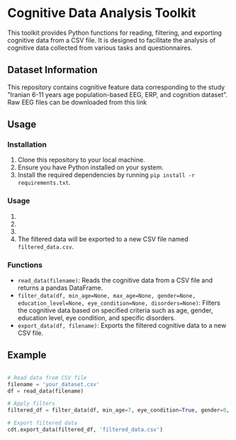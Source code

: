 # Cognitive Data Analysis Toolkit

This toolkit provides Python functions for reading, filtering, and exporting cognitive data from a CSV file. It is designed to facilitate the analysis of cognitive data collected from various tasks and questionnaires.

## Dataset Information
This repository contains cognitive feature data corresponding to the study "Iranian 6-11 years age population-based EEG, ERP, and cognition dataset". Raw EEG files can be downloaded from this link
## Usage

### Installation

1. Clone this repository to your local machine.
2. Ensure you have Python installed on your system.
3. Install the required dependencies by running `pip install -r requirements.txt`.

### Usage

1. 
2. 
3. 
4. The filtered data will be exported to a new CSV file named `filtered_data.csv`.

### Functions

- `read_data(filename)`: Reads the cognitive data from a CSV file and returns a pandas DataFrame.
- `filter_data(df, min_age=None, max_age=None, gender=None, education_level=None, eye_condition=None, disorders=None)`: Filters the cognitive data based on specified criteria such as age, gender, education level, eye condition, and specific disorders.
- `export_data(df, filename)`: Exports the filtered cognitive data to a new CSV file.

## Example

```python

# Read data from CSV file
filename = 'your_dataset.csv'
df = read_data(filename)

# Apply filters
filtered_df = filter_data(df, min_age=7, eye_condition=True, gender=0, education_level='2nd')

# Export filtered data
cdt.export_data(filtered_df, 'filtered_data.csv')
```

